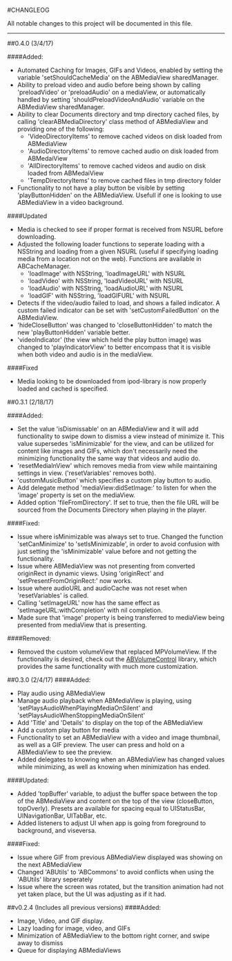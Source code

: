 
#CHANGLEOG

All notable changes to this project will be documented in this file.
***

##0.4.0 (3/4/17)

####Added:
* Automated Caching for Images, GIFs and Videos, enabled by setting the variable 'setShouldCacheMedia' on the ABMediaView sharedManager.
* Ability to preload video and audio before being shown by calling 'preloadVideo' or 'preloadAudio' on a mediaView, or automatically handled by setting 'shouldPreloadVideoAndAudio' variable on the ABMediaView sharedManager.
* Ability to clear Documents directory and tmp directory cached files, by calling 'clearABMediaDirectory' class method of ABMediaView and providing one of the following:
  * 'VideoDirectoryItems' to remove cached videos on disk loaded from ABMediaView
  * 'AudioDirectoryItems' to remove cached audio on disk loaded from ABMedaiView
  * 'AllDirectoryItems' to remove cached videos and audio on disk loaded from ABMedaiView
  * 'TempDirectoryItems' to remove cached files in tmp directory folder
* Functionality to not have a play button be visible by setting 'playButtonHidden' on the ABMediaView. Usefull if one is looking to use ABMediaView in a video background.

####Updated
* Media is checked to see if proper format is received from NSURL before downloading.
* Adjusted the following loader functions to seperate loading with a NSString and loading from a given NSURL (useful if specifying loading media from a location not on the web). Functions are available in ABCacheManager.
  * 'loadImage' with NSString, 'loadImageURL' with NSURL
  * 'loadVideo' with NSString, 'loadVideoURL' with NSURL
  * 'loadAudio' with NSString, 'loadAudioURL' with NSURL
  * 'loadGIF' with NSString, 'loadGIFURL' with NSURL
* Detects if the video/audio failed to load, and shows a failed indicator. A custom failed indicator can be set with 'setCustomFailedButton' on the ABMediaView.
* 'hideCloseButton' was changed to 'closeButtonHidden' to match the new 'playButtonHidden' variable better.
* 'videoIndicator' (the view which held the play button image) was changed to 'playIndicatorView' to better encompass that it is visible when both video and audio is in the mediaView.

####Fixed
* Media looking to be downloaded from ipod-library is now properly loaded and cached is specified.


##0.3.1 (2/18/17)

####Added:
* Set the value 'isDismissable' on an ABMediaView and it will add functionality to swipe down to dismiss a view instead of minimize it. This value supersedes 'isMinimizable' for the view, and can be utilized for content like images and GIFs, which don't necessarily need the minimizing functionality the same way that videos and audio do.
* 'resetMediaInView' which removes media from view while maintaining settings in view. ('resetVariables' removes both).
* 'customMusicButton' which specifies a custom play button to audio.
* Add delegate method 'mediaView:didSetImage:' to listen for when the 'image' property is set on the mediaView.
* Added option 'fileFromDirectory'. If set to true, then the file URL will be sourced from the Documents Directory when playing in the player.

####Fixed:
* Issue where isMinimizable was always set to true. Changed the function 'setCanMinimize' to 'setIsMinimizable', in order to avoid confusion with just setting the 'isMinimizable' value before and not getting the functionality.
* Issue where ABMediaView was not presenting from converted originRect in dynamic views. Using 'originRect' and 'setPresentFromOriginRect:' now works.
* Issue where audioURL and audioCache was not reset when 'resetVariables' is called.
* Calling 'setImageURL' now has the same effect as 'setImageURL:withCompletion' with nil completion.
* Made sure that 'image' property is being transferred to mediaView being presented from mediaView that is presenting.

####Removed:
* Removed the custom volumeView that replaced MPVolumeView. If the functionality is desired, check out the [ABVolumeControl](https://github.com/AndrewBoryk/ABVolumeControl) library, which provides the same functionality with much more customization.

##0.3.0 (2/4/17)
####Added:
* Play audio using ABMediaView
* Manage audio playback when ABMediaView is playing, using 'setPlaysAudioWhenPlayingMediaOnSilent' and 'setPlaysAudioWhenStoppingMediaOnSilent'
* Add 'Title' and 'Details' to display on the top of the ABMediaView
* Add a custom play button for media
* Functionality to set an ABMediaView with a video and image thumbnail, as well as a GIF preview. The user can press and hold on a ABMediaView to see the preview.
* Added delegates to knowing when an ABMediaView has changed values while minimizing, as well as knowing when minimization has ended.

####Updated:
* Added 'topBuffer' variable, to adjust the buffer space between the top of the ABMediaView and content on the top of the view (closeButton, topOverly). Presets are available for spacing equal to UIStatusBar, UINavigationBar, UITabBar, etc.
* Added listeners to adjust UI when app is going from foreground to background, and viseversa.

####Fixed:
* Issue where GIF from previous ABMediaView displayed was showing on the next ABMediaView
* Changed 'ABUtils' to 'ABCommons' to avoid conflicts when using the 'ABUtils' library seperately
* Issue where the screen was rotated, but the transition animation had not yet taken place, but the UI was adjusting as if it had.

##v0.2.4 (Includes all previous versions)
####Added:
* Image, Video, and GIF display.
* Lazy loading for image, video, and GIFs
* Minimization of ABMediaView to the bottom right corner, and swipe away to dismiss
* Queue for displaying ABMediaViews



